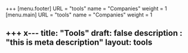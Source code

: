 +++
[menu.footer]
URL = "tools"
name = "Companies"
weight = 1
[menu.main]
URL = "tools"
name = "Companies"
weight = 1

+++
x---
title: "Tools"
draft: false
description : "this is meta description"
layout: tools
---